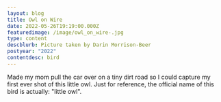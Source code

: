 ```yaml
---
layout: blog
title: Owl on Wire
date: 2022-05-26T19:19:00.000Z
featuredimage: /image/owl_on_wire-.jpg
type: content
descblurb: Picture taken by Darin Morrison-Beer
postyear: "2022"
contentdesc: bird
---
```

Made my mom pull the car over on a tiny dirt road so I could capture my first ever shot of this little owl. Just for reference, the official name of this bird is actually: "little owl". 
